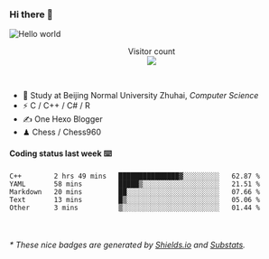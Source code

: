 ### Hi there 👋


<img src="https://raw.githubusercontent.com/sagar-viradiya/sagar-viradiya/master/resources/banner.png" alt="Hello world">
<p align="center"> 
  Visitor count<br/>
  <img src="https://profile-counter.glitch.me/youszoe/count.svg" />
</p>

<br/>


- 🍻  Study at Beijing Normal University Zhuhai, _Computer Science_
- ⚡  C / C++ / C# / R
- ✍️  One Hexo Blogger
- ♟  Chess / Chess960 


#### Coding status last week ⌨️

<!--START_SECTION:waka-->
```text
C++        2 hrs 49 mins   ███████████████▓░░░░░░░░░   62.87 % 
YAML       58 mins         █████▒░░░░░░░░░░░░░░░░░░░   21.51 % 
Markdown   20 mins         ██░░░░░░░░░░░░░░░░░░░░░░░   07.66 % 
Text       13 mins         █▒░░░░░░░░░░░░░░░░░░░░░░░   05.06 % 
Other      3 mins          ▒░░░░░░░░░░░░░░░░░░░░░░░░   01.44 % 
```
<!--END_SECTION:waka-->

<br/>

<center><img src="http://ghchart.rshah.org/409ba5/yousazoe" alt="" /></center>


<h6>* These nice badges are generated by <a href="https://shields.io/">Shields.io</a> and <a href="https://github.com/spencerwooo/Substats">Substats</a>.</h6>
